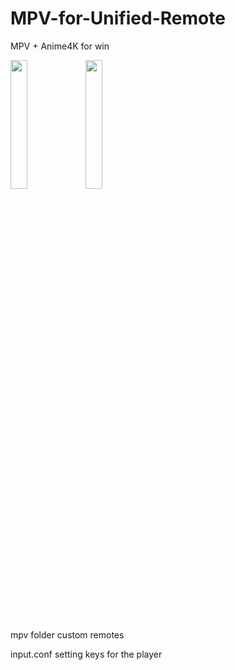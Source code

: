 # MPV-for-Unified-Remote
 MPV + Anime4K for win
 
<img src="https://user-images.githubusercontent.com/20769035/148910227-158be478-36ef-4318-8e7e-ab556b477f04.jpg" width="23%"></img> <img src="https://user-images.githubusercontent.com/20769035/148910245-bf0822c0-d7cc-4091-93c2-3f48c24c1a21.jpg" width="23%"></img> 

mpv folder custom remotes

input.conf setting keys for the player 
